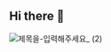 ## Hi there 👋

![제목을-입력해주세요_ (2)](https://github.com/user-attachments/assets/cbee98da-0c27-4868-a799-81b1b245f5c7)


<!--
**JSH0905/JSH0905** is a ✨ _special_ ✨ repository because its `README.md` (this file) appears on your GitHub profile.

Here are some ideas to get you started:


- 🔭 I’m currently working on ...
- 🌱 I’m currently learning ...
- 👯 I’m looking to collaborate on ...
- 🤔 I’m looking for help with ...
- 💬 Ask me about ...
- 📫 How to reach me: ...
- 😄 Pronouns: ...
- ⚡ Fun fact: ...
-->
